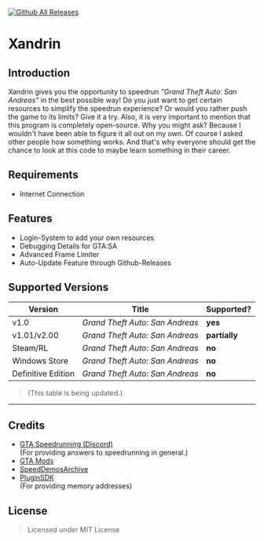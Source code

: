 [![Github All Releases](https://img.shields.io/github/downloads/Montrii/Xandrin/total.svg)]()

# Xandrin

## Introduction


Xandrin gives you the opportunity to speedrun _"Grand Theft Auto: San Andreas"_ in the best possible way!
Do you just want to get certain resources to simplify the speedrun experience? Or would you rather push the game to its limits? Give it a try. 
Also, it is very important to mention that this program is completely open-source. Why you might ask? Because I wouldn't have been able to figure it all out on my own. Of course I asked other people how something works. And that's why everyone should get the chance to look at this code to maybe learn something in their career.

## Requirements

* Internet Connection

## Features

* Login-System to add your own resources 
* Debugging Details for GTA:SA
* Advanced Frame Limiter
* Auto-Update Feature through Github-Releases

## Supported Versions

|Version|Title|Supported?|
|----|-----|-------|
|v1.0|_Grand Theft Auto: San Andreas_|**yes**|
|v1.01/v2.00|_Grand Theft Auto: San Andreas_|**partially**|
|Steam/RL|_Grand Theft Auto: San Andreas_|**no**|
|Windows Store|_Grand Theft Auto: San Andreas_|**no**|
|Definitive Edition|_Grand Theft Auto: San Andreas_|**no**|

> (This table is being updated.)
___

## Credits

* [GTA Speedrunning (Discord)](https://discord.com/invite/wFFG85c7a7)  
(For providing answers to speedrunning in general.)
* [GTA Mods](https://gtamods.com/wiki/Memory_Addresses_(SA))
* [SpeedDemosArchive](https://kb.speeddemosarchive.com/Grand_Theft_Auto:_San_Andreas/Additional_Resources/Memory_Addresses#Game_Progress)
* [PluginSDK](https://github.com/DK22Pac/plugin-sdk)  
(For providing memory addresses)

## License

> Licensed under MIT License

